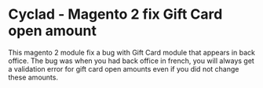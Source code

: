 # Cyclad - Magento 2 fix Gift Card open amount

This magento 2 module fix a bug with Gift Card module that appears in back office.
The bug was when you had back office in french, you will always get a validation error for gift card open
amounts even if you did not change these amounts.
